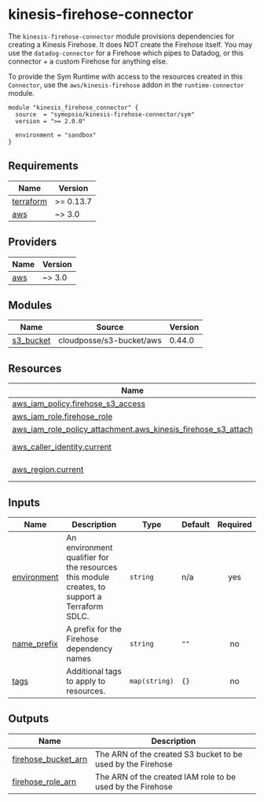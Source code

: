 # kinesis-firehose-connector

The `kinesis-firehose-connector` module provisions dependencies for creating a Kinesis Firehose. It does NOT create the Firehose itself. You may use the `datadog-connector` for a Firehose which pipes to Datadog, or this connector + a custom Firehose for anything else.

To provide the Sym Runtime with access to the resources created in this `Connector`, use the `aws/kinesis-firehose` addon in the `runtime-connector` module.

```hcl
module "kinesis_firehose_connector" {
  source  = "symopsio/kinesis-firehose-connector/sym"
  version = ">= 2.0.0"

  environment = "sandbox"
}
```

<!-- BEGIN_TF_DOCS -->
## Requirements

| Name | Version |
|------|---------|
| <a name="requirement_terraform"></a> [terraform](#requirement\_terraform) | >= 0.13.7 |
| <a name="requirement_aws"></a> [aws](#requirement\_aws) | ~> 3.0 |

## Providers

| Name | Version |
|------|---------|
| <a name="provider_aws"></a> [aws](#provider\_aws) | ~> 3.0 |

## Modules

| Name | Source | Version |
|------|--------|---------|
| <a name="module_s3_bucket"></a> [s3\_bucket](#module\_s3\_bucket) | cloudposse/s3-bucket/aws | 0.44.0 |

## Resources

| Name | Type |
|------|------|
| [aws_iam_policy.firehose_s3_access](https://registry.terraform.io/providers/hashicorp/aws/latest/docs/resources/iam_policy) | resource |
| [aws_iam_role.firehose_role](https://registry.terraform.io/providers/hashicorp/aws/latest/docs/resources/iam_role) | resource |
| [aws_iam_role_policy_attachment.aws_kinesis_firehose_s3_attach](https://registry.terraform.io/providers/hashicorp/aws/latest/docs/resources/iam_role_policy_attachment) | resource |
| [aws_caller_identity.current](https://registry.terraform.io/providers/hashicorp/aws/latest/docs/data-sources/caller_identity) | data source |
| [aws_region.current](https://registry.terraform.io/providers/hashicorp/aws/latest/docs/data-sources/region) | data source |

## Inputs

| Name | Description | Type | Default | Required |
|------|-------------|------|---------|:--------:|
| <a name="input_environment"></a> [environment](#input\_environment) | An environment qualifier for the resources this module creates, to support a Terraform SDLC. | `string` | n/a | yes |
| <a name="input_name_prefix"></a> [name\_prefix](#input\_name\_prefix) | A prefix for the Firehose dependency names | `string` | `""` | no |
| <a name="input_tags"></a> [tags](#input\_tags) | Additional tags to apply to resources. | `map(string)` | `{}` | no |

## Outputs

| Name | Description |
|------|-------------|
| <a name="output_firehose_bucket_arn"></a> [firehose\_bucket\_arn](#output\_firehose\_bucket\_arn) | The ARN of the created S3 bucket to be used by the Firehose |
| <a name="output_firehose_role_arn"></a> [firehose\_role\_arn](#output\_firehose\_role\_arn) | The ARN of the created IAM role to be used by the Firehose |
<!-- END_TF_DOCS -->
